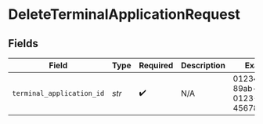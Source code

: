 # DeleteTerminalApplicationRequest


## Fields

| Field                                | Type                                 | Required                             | Description                          | Example                              |
| ------------------------------------ | ------------------------------------ | ------------------------------------ | ------------------------------------ | ------------------------------------ |
| `terminal_application_id`            | *str*                                | :heavy_check_mark:                   | N/A                                  | 01234567-89ab-cdef-0123-456789abcdef |